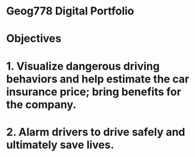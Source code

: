 # Geog778 Digital Portfolio
# Objectives
# 1. Visualize dangerous driving behaviors and help estimate the car insurance price; bring benefits for the company.
# 2. Alarm drivers to drive safely and ultimately save lives.

